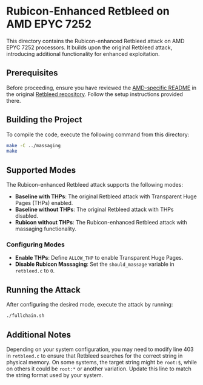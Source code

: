 # Rubicon-Enhanced Retbleed on AMD EPYC 7252

This directory contains the Rubicon-enhanced Retbleed attack on AMD EPYC 7252 processors. It builds upon the original Retbleed attack, introducing additional functionality for enhanced exploitation.

## Prerequisites
Before proceeding, ensure you have reviewed the [AMD-specific README](https://github.com/comsec-group/retbleed/tree/master/retbleed_zen) in the original [Retbleed repository](https://github.com/comsec-group/retbleed). Follow the setup instructions provided there.

## Building the Project
To compile the code, execute the following command from this directory:
```bash
make -C ../massaging
make
```

## Supported Modes
The Rubicon-enhanced Retbleed attack supports the following modes:

- **Baseline with THPs**: The original Retbleed attack with Transparent Huge Pages (THPs) enabled.
- **Baseline without THPs**: The original Retbleed attack with THPs disabled.
- **Rubicon without THPs**: The Rubicon-enhanced Retbleed attack with massaging functionality.

### Configuring Modes
- **Enable THPs**: Define `ALLOW_THP` to enable Transparent Huge Pages.
- **Disable Rubicon Massaging**: Set the `should_massage` variable in `retbleed.c` to `0`.

## Running the Attack
After configuring the desired mode, execute the attack by running:
```bash
./fullchain.sh
```

## Additional Notes
Depending on your system configuration, you may need to modify line 403 in `retbleed.c` to ensure that Retbleed searches for the correct string in physical memory. On some systems, the target string might be `root:$`, while on others it could be `root:*` or another variation. Update this line to match the string format used by your system.